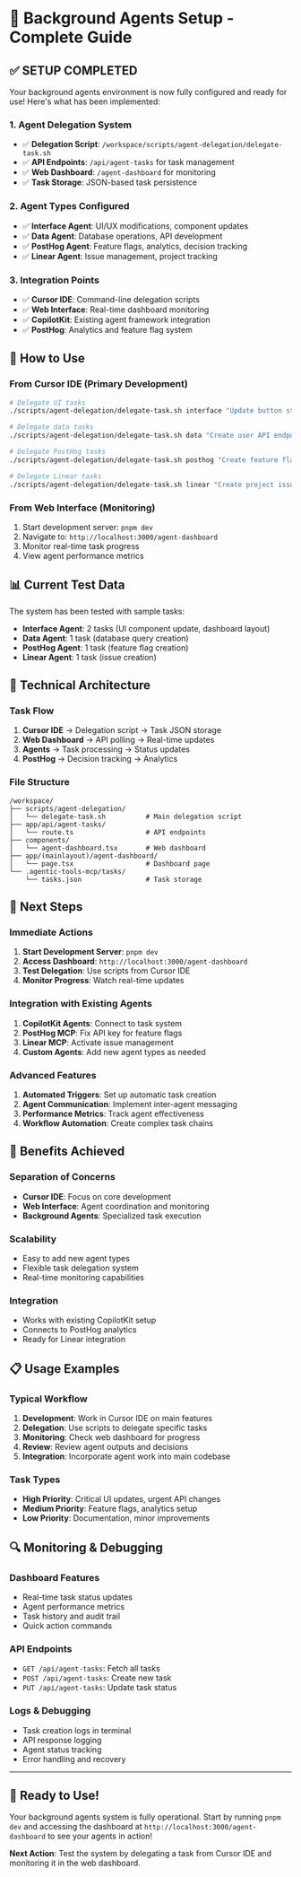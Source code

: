 # 🚀 Background Agents Setup - Complete Guide

## ✅ **SETUP COMPLETED**

Your background agents environment is now fully configured and ready for use! Here's what has been implemented:

### **1. Agent Delegation System**
- ✅ **Delegation Script**: `/workspace/scripts/agent-delegation/delegate-task.sh`
- ✅ **API Endpoints**: `/api/agent-tasks` for task management
- ✅ **Web Dashboard**: `/agent-dashboard` for monitoring
- ✅ **Task Storage**: JSON-based task persistence

### **2. Agent Types Configured**
- ✅ **Interface Agent**: UI/UX modifications, component updates
- ✅ **Data Agent**: Database operations, API development  
- ✅ **PostHog Agent**: Feature flags, analytics, decision tracking
- ✅ **Linear Agent**: Issue management, project tracking

### **3. Integration Points**
- ✅ **Cursor IDE**: Command-line delegation scripts
- ✅ **Web Interface**: Real-time dashboard monitoring
- ✅ **CopilotKit**: Existing agent framework integration
- ✅ **PostHog**: Analytics and feature flag system

## 🎯 **How to Use**

### **From Cursor IDE (Primary Development)**
```bash
# Delegate UI tasks
./scripts/agent-delegation/delegate-task.sh interface "Update button styling" high

# Delegate data tasks  
./scripts/agent-delegation/delegate-task.sh data "Create user API endpoint" high

# Delegate PostHog tasks
./scripts/agent-delegation/delegate-task.sh posthog "Create feature flag" medium

# Delegate Linear tasks
./scripts/agent-delegation/delegate-task.sh linear "Create project issue" medium
```

### **From Web Interface (Monitoring)**
1. Start development server: `pnpm dev`
2. Navigate to: `http://localhost:3000/agent-dashboard`
3. Monitor real-time task progress
4. View agent performance metrics

## 📊 **Current Test Data**

The system has been tested with sample tasks:
- **Interface Agent**: 2 tasks (UI component update, dashboard layout)
- **Data Agent**: 1 task (database query creation)
- **PostHog Agent**: 1 task (feature flag creation)
- **Linear Agent**: 1 task (issue creation)

## 🔧 **Technical Architecture**

### **Task Flow**
1. **Cursor IDE** → Delegation script → Task JSON storage
2. **Web Dashboard** → API polling → Real-time updates
3. **Agents** → Task processing → Status updates
4. **PostHog** → Decision tracking → Analytics

### **File Structure**
```
/workspace/
├── scripts/agent-delegation/
│   └── delegate-task.sh          # Main delegation script
├── app/api/agent-tasks/
│   └── route.ts                  # API endpoints
├── components/
│   └── agent-dashboard.tsx       # Web dashboard
├── app/(mainlayout)/agent-dashboard/
│   └── page.tsx                  # Dashboard page
└── .agentic-tools-mcp/tasks/
    └── tasks.json                # Task storage
```

## 🚀 **Next Steps**

### **Immediate Actions**
1. **Start Development Server**: `pnpm dev`
2. **Access Dashboard**: `http://localhost:3000/agent-dashboard`
3. **Test Delegation**: Use scripts from Cursor IDE
4. **Monitor Progress**: Watch real-time updates

### **Integration with Existing Agents**
1. **CopilotKit Agents**: Connect to task system
2. **PostHog MCP**: Fix API key for feature flags
3. **Linear MCP**: Activate issue management
4. **Custom Agents**: Add new agent types as needed

### **Advanced Features**
1. **Automated Triggers**: Set up automatic task creation
2. **Agent Communication**: Implement inter-agent messaging
3. **Performance Metrics**: Track agent effectiveness
4. **Workflow Automation**: Create complex task chains

## 🎯 **Benefits Achieved**

### **Separation of Concerns**
- **Cursor IDE**: Focus on core development
- **Web Interface**: Agent coordination and monitoring
- **Background Agents**: Specialized task execution

### **Scalability**
- Easy to add new agent types
- Flexible task delegation system
- Real-time monitoring capabilities

### **Integration**
- Works with existing CopilotKit setup
- Connects to PostHog analytics
- Ready for Linear integration

## 📋 **Usage Examples**

### **Typical Workflow**
1. **Development**: Work in Cursor IDE on main features
2. **Delegation**: Use scripts to delegate specific tasks
3. **Monitoring**: Check web dashboard for progress
4. **Review**: Review agent outputs and decisions
5. **Integration**: Incorporate agent work into main codebase

### **Task Types**
- **High Priority**: Critical UI updates, urgent API changes
- **Medium Priority**: Feature flags, analytics setup
- **Low Priority**: Documentation, minor improvements

## 🔍 **Monitoring & Debugging**

### **Dashboard Features**
- Real-time task status updates
- Agent performance metrics
- Task history and audit trail
- Quick action commands

### **API Endpoints**
- `GET /api/agent-tasks`: Fetch all tasks
- `POST /api/agent-tasks`: Create new task
- `PUT /api/agent-tasks`: Update task status

### **Logs & Debugging**
- Task creation logs in terminal
- API response logging
- Agent status tracking
- Error handling and recovery

---

## 🎉 **Ready to Use!**

Your background agents system is fully operational. Start by running `pnpm dev` and accessing the dashboard at `http://localhost:3000/agent-dashboard` to see your agents in action!

**Next Action**: Test the system by delegating a task from Cursor IDE and monitoring it in the web dashboard.